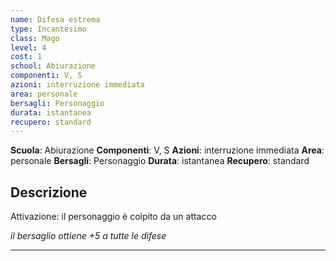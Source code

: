 ```yaml
---
name: Difesa estrema
type: Incantesimo
class: Mago
level: 4
cost: 1
school: Abiurazione
componenti: V, S
azioni: interruzione immediata
area: personale
bersagli: Personaggio
durata: istantanea
recupero: standard
---
```

**Scuola**: Abiurazione
**Componenti**: V, S
**Azioni**: interruzione immediata
**Area**: personale
**Bersagli**: Personaggio
**Durata**: istantanea
**Recupero**: standard

**Descrizione**
-

Attivazione: il personaggio è colpito da un attacco

*il bersaglio ottiene +5 a tutte le difese*

---